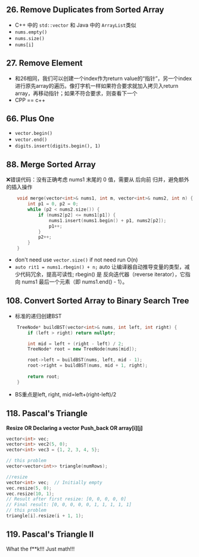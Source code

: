 ## 26. Remove Duplicates from Sorted Array
- C++ 中的 `std::vector` 和 Java 中的 `ArrayList`类似
- `nums.empty()`
- `nums.size()`
- `nums[i]`

## 27. Remove Element
- 和26相同，我们可以创建一个index作为return value的“指针”，另一个index进行原先array的遍历。像打字机一样如果符合要求就加入拷贝入return array，再移动指针；如果不符合要求，则查看下一个
- CPP == c++

## 66. Plus One
- `vector.begin()`
- `vector.end()`
- `digits.insert(digits.begin(), 1)`

## 88. Merge Sorted Array
❌错误代码：没有正确考虑 nums1 末尾的 0 值，需要从 后向前 归并，避免额外的插入操作
```c++
    void merge(vector<int>& nums1, int m, vector<int>& nums2, int n) {
        int p1 = 0, p2 = 0;
        while (p2 < nums2.size()) {
            if (nums2[p2] <= nums1[p1]) {
                nums1.insert(nums1.begin() + p1, nums2[p2]);
                p1++;
            }
            p2++;
        }
    }
```
- don't need use `vector.size()` if not need run O(n)
- `auto rit1 = nums1.rbegin() + n;` auto 让编译器自动推导变量的类型，减少代码冗余，提高可读性; rbegin() 是 反向迭代器（reverse iterator），它指向 nums1 最后一个元素（即 nums1.end() - 1）。

## 108. Convert Sorted Array to Binary Search Tree
- 标准的递归创建BST
```cpp
    TreeNode* buildBST(vector<int>& nums, int left, int right) {
        if (left > right) return nullptr;

        int mid = left + (right - left) / 2;
        TreeNode* root = new TreeNode(nums[mid]);

        root->left = buildBST(nums, left, mid - 1);
        root->right = buildBST(nums, mid + 1, right);
        
        return root;
    }
```
- BS重点是left, right, mid=left+(right-left)/2

## 118. Pascal's Triangle
**Resize OR Declaring a vector**
**Push_back OR array[i][j]**
```cpp
vector<int> vec;
vector<int> vec2(5, 0);
vector<int> vec3 = {1, 2, 3, 4, 5};

// this problem
vector<vector<int>> triangle(numRows);

//resize
vector<int> vec;  // Initially empty
vec.resize(5, 0);
vec.resize(10, 1);
// Result after first resize: [0, 0, 0, 0, 0]
// Final result: [0, 0, 0, 0, 0, 1, 1, 1, 1, 1]
// this problem
triangle[i].resize(i + 1, 1);
```

## 119. Pascal's Triangle II
What the f**k!!!
Just math!!!